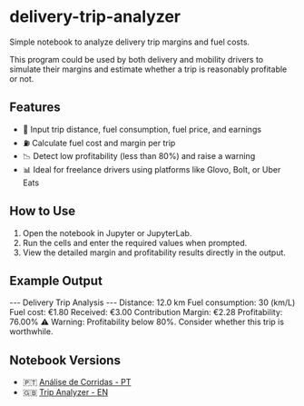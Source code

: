 # delivery-trip-analyzer
Simple notebook to analyze delivery trip margins and fuel costs.

This program could be used by both delivery and mobility drivers to simulate their margins and estimate whether a trip is reasonably profitable or not. 

## Features
- 🛵 Input trip distance, fuel consumption, fuel price, and earnings
- ⛽ Calculate fuel cost and margin per trip
- 📉 Detect low profitability (less than 80%) and raise a warning
- 📊 Ideal for freelance drivers using platforms like Glovo, Bolt, or Uber Eats

## How to Use

1. Open the notebook in Jupyter or JupyterLab.
2. Run the cells and enter the required values when prompted.
3. View the detailed margin and profitability results directly in the output.

## Example Output

--- Delivery Trip Analysis ---
Distance: 12.0 km
Fuel consumption: 30 (km/L)
Fuel cost: €1.80
Received: €3.00
Contribution Margin: €2.28
Profitability: 76.00%
⚠️ Warning: Profitability below 80%. Consider whether this trip is worthwhile.


## Notebook Versions

- 🇵🇹 [Análise de Corridas - PT](Análise%20de%20corridas%20-%20PT.ipynb)
- 🇬🇧 [Trip Analyzer - EN](Trip%20analyzer-en.ipynb)

